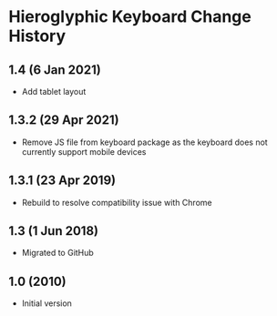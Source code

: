 Hieroglyphic Keyboard Change History
=======================

1.4 (6 Jan 2021)
-------------------
* Add tablet layout

1.3.2 (29 Apr 2021)
-------------------
* Remove JS file from keyboard package as the keyboard does not currently support mobile devices

1.3.1 (23 Apr 2019)
-------------------
* Rebuild to resolve compatibility issue with Chrome

1.3 (1 Jun 2018)
-----------------
* Migrated to GitHub

1.0 (2010)
-----------------
* Initial version
